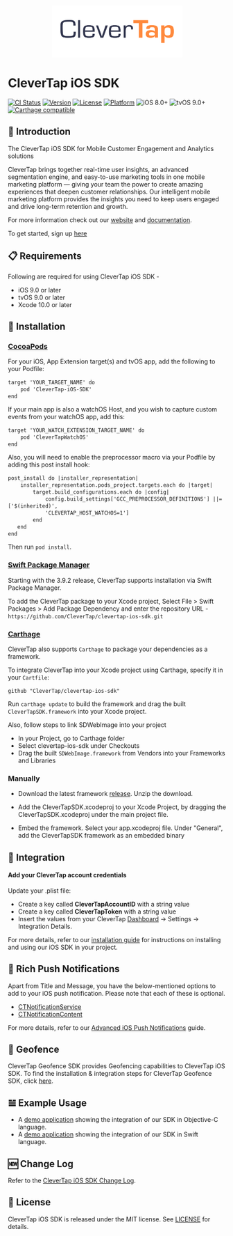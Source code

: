 <p align="center">
  <img src="https://github.com/CleverTap/clevertap-segment-ios/blob/master/clevertap-logo.png" width="300"/>
</p>

# CleverTap iOS SDK  
[![CI Status](https://api.travis-ci.org/CleverTap/clevertap-ios-sdk.svg?branch=master)](https://travis-ci.org/CleverTap/clevertap-ios-sdk)
[![Version](https://img.shields.io/cocoapods/v/CleverTap-iOS-SDK.svg?style=flat)](http://cocoapods.org/pods/CleverTap-iOS-SDK)
[![License](https://img.shields.io/cocoapods/l/CleverTap-iOS-SDK.svg?style=flat)](http://cocoapods.org/pods/CleverTap-iOS-SDK)
[![Platform](https://img.shields.io/cocoapods/p/CleverTap-iOS-SDK.svg?style=flat)](http://cocoapods.org/pods/CleverTap-iOS-SDK)
![iOS 8.0+](https://img.shields.io/badge/iOS-9.0%2B-blue.svg)
![tvOS 9.0+](https://img.shields.io/badge/tvOS-9.0%2B-blue.svg)
[![Carthage compatible](https://img.shields.io/badge/Carthage-compatible-4BC51D.svg?style=flat)](https://github.com/Carthage/Carthage)

## 👋 Introduction

The CleverTap iOS SDK for Mobile Customer Engagement and Analytics solutions

CleverTap brings together real-time user insights, an advanced segmentation engine, and easy-to-use marketing tools in one mobile marketing platform — giving your team the power to create amazing experiences that deepen customer relationships. Our intelligent mobile marketing platform provides the insights you need to keep users engaged and drive long-term retention and growth.

For more information check out our  [website](https://clevertap.com/ "CleverTap")  and  [documentation](https://developer.clevertap.com/docs/ "CleverTap Technical Documentation").

To get started, sign up [here](https://clevertap.com/live-product-demo/)

## 📋 Requirements
Following are required for using CleverTap iOS SDK -
- iOS 9.0 or later
- tvOS 9.0 or later
- Xcode 10.0 or later

## 🎉 Installation

### [CocoaPods](https://cocoapods.org)

For your iOS, App Extension target(s) and tvOS app, add the following to your Podfile:

  ```
  target 'YOUR_TARGET_NAME' do  
      pod 'CleverTap-iOS-SDK'  
  end     
  ```

  If your main app is also a watchOS Host, and you wish to capture custom events from your watchOS app, add this:

  ```
  target 'YOUR_WATCH_EXTENSION_TARGET_NAME' do  
      pod 'CleverTapWatchOS'  
  end
  ```

  Also, you will need to enable the preprocessor macro via your Podfile by adding this post install hook:

  ```
  post_install do |installer_representation|
      installer_representation.pods_project.targets.each do |target|
          target.build_configurations.each do |config|
              config.build_settings['GCC_PREPROCESSOR_DEFINITIONS'] ||= ['$(inherited)', 
              'CLEVERTAP_HOST_WATCHOS=1']
          end
     end
  end
  ```

Then run `pod install`.

### [Swift Package Manager](https://swift.org/package-manager/)

Starting with the 3.9.2 release, CleverTap supports installation via Swift Package Manager.

To add the CleverTap package to your Xcode project, Select File > Swift Packages > Add Package Dependency and enter the repository URL - `https://github.com/CleverTap/clevertap-ios-sdk.git`

### [Carthage](https://github.com/Carthage/Carthage)

CleverTap also supports `Carthage` to package your dependencies as a framework.

To integrate CleverTap into your Xcode project using Carthage, specify it in your `Cartfile`:

```
github "CleverTap/clevertap-ios-sdk"
```

Run `carthage update` to build the framework and drag the built `CleverTapSDK.framework` into your Xcode project.

Also, follow steps to link SDWebImage into your project

* In your Project, go to Carthage folder
* Select clevertap-ios-sdk under Checkouts
* Drag the built `SDWebImage.framework` from Vendors into your Frameworks and Libraries

### Manually

- Download the latest framework [release](https://github.com/CleverTap/clevertap-ios-sdk/releases). Unzip the download.

- Add the CleverTapSDK.xcodeproj to your Xcode Project, by dragging the CleverTapSDK.xcodeproj under the main project file.

- Embed the framework. Select your app.xcodeproj file. Under "General", add the CleverTapSDK framework as an embedded binary

## 🚀 Integration

#### Add your CleverTap account credentials

Update your .plist file:

* Create a key called **CleverTapAccountID** with a string value
* Create a key called **CleverTapToken** with a string value
* Insert the values from your CleverTap [Dashboard](https://dashboard.clevertap.com) -> Settings -> Integration Details.

For more details, refer to our [installation guide](https://developer.clevertap.com/docs/ios-quickstart-guide) for instructions on installing and using our iOS SDK in your project.

## 📲 Rich Push Notifications

Apart from Title and Message, you have the below-mentioned options to add to your iOS push notification. Please note that each of these is optional.
- [CTNotificationService](https://github.com/CleverTap/CTNotificationService)
- [CTNotificationContent](https://github.com/CleverTap/CTNotificationContent)

For more details, refer to our [Advanced iOS Push Notifications](https://developer.clevertap.com/docs/ios#section-advanced-ios-push-notifications) guide.

## 📍 Geofence 

CleverTap Geofence SDK provides Geofencing capabilities to CleverTap iOS SDK. To find the installation & integration steps for CleverTap Geofence SDK, click [here](https://github.com/CleverTap/clevertap-geofence-ios).

## 𝌡 Example Usage
* A [demo application](https://github.com/CleverTap/clevertap-ios-sdk/tree/master/ObjCStarter) showing the integration of our SDK in Objective-C language.
* A [demo application](https://github.com/CleverTap/clevertap-ios-sdk/tree/master/SwiftStarter) showing the integration of our SDK in Swift language.

## 🆕 Change Log

Refer to the [CleverTap iOS SDK Change Log](https://github.com/CleverTap/clevertap-ios-sdk/blob/master/CHANGELOG.md).

## 📄 License

CleverTap iOS SDK is released under the MIT license. See [LICENSE](https://github.com/CleverTap/clevertap-ios-sdk/blob/master/LICENSE) for details.


